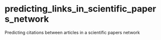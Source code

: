 # predicting_links_in_scientific_papers_network
Predicting citations between articles in a scientific papers network
